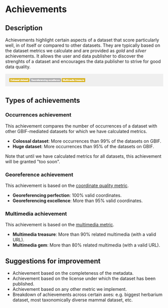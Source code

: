 # Achievements

## Description

Achievements highlight certain aspects of a dataset that score particularly well, in of itself or compared to other datasets. They are typically based on the dataset metrics we calculate and are provided as *gold* and *silver* achievements. It allows the user and data publisher to discover the strenghts of a dataset and encourages the data publisher to strive for good data quality.

![screenshot](../images/features/achievements-50c9509d-22c7-4a22-a47d-8c48425ef4a7.png)

## Types of achievements

### Occurrences achievement

This achievement compares the number of occurrences of a dataset with other GBIF-mediated datasets for which we have calculated metrics.

* **Colossal dataset**: More occurrences than 99% of the datasets on GBIF.
* **Huge dataset**: More occurrences than 95% of the datasets on GBIF.

Note that until we have calculated metrics for all datasets, this achievement will be granted "too soon".

### Georeference achievement

This achievement is based on the [coordinate quality metric](coordinates-bar.md).

* **Georeferencing perfection**: 100% valid coordinates.
* **Georeferencing excellence**: More than 95% valid coordinates.

### Multimedia achievement

This achievement is based on the [multimedia metric](multimedia-bar.md).

* **Multimedia treasure**:  More than 90% related multimedia (with a valid URL).
* **Multimedia gem**: More than 80% related multimedia (with a valid URL).

## Suggestions for improvement

* Achievement based on the completeness of the metadata.
* Achievement based on the license under which the dataset has been published.
* Achievement based on any other metric we implement.
* Breakdown of achievements across certain axes: e.g. biggest herbarium dataset, most taxonomically diverse mammal dataset, etc.
